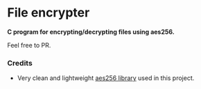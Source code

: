 # File encrypter

**C program for encrypting/decrypting files using aes256.**

Feel free to PR.

### Credits
- Very clean and lightweight [aes256 library](https://github.com/ilvn/aes256) used in this project.


